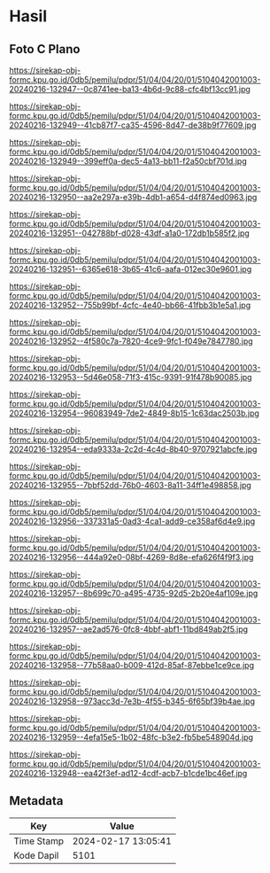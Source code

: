 # Hasil

## Foto C Plano

https://sirekap-obj-formc.kpu.go.id/0db5/pemilu/pdpr/51/04/04/20/01/5104042001003-20240216-132947--0c8741ee-ba13-4b6d-9c88-cfc4bf13cc91.jpg

https://sirekap-obj-formc.kpu.go.id/0db5/pemilu/pdpr/51/04/04/20/01/5104042001003-20240216-132949--41cb87f7-ca35-4596-8d47-de38b9f77609.jpg

https://sirekap-obj-formc.kpu.go.id/0db5/pemilu/pdpr/51/04/04/20/01/5104042001003-20240216-132949--399eff0a-dec5-4a13-bb11-f2a50cbf701d.jpg

https://sirekap-obj-formc.kpu.go.id/0db5/pemilu/pdpr/51/04/04/20/01/5104042001003-20240216-132950--aa2e297a-e39b-4db1-a654-d4f874ed0963.jpg

https://sirekap-obj-formc.kpu.go.id/0db5/pemilu/pdpr/51/04/04/20/01/5104042001003-20240216-132951--042788bf-d028-43df-a1a0-172db1b585f2.jpg

https://sirekap-obj-formc.kpu.go.id/0db5/pemilu/pdpr/51/04/04/20/01/5104042001003-20240216-132951--6365e618-3b65-41c6-aafa-012ec30e9601.jpg

https://sirekap-obj-formc.kpu.go.id/0db5/pemilu/pdpr/51/04/04/20/01/5104042001003-20240216-132952--755b99bf-4cfc-4e40-bb66-41fbb3b1e5a1.jpg

https://sirekap-obj-formc.kpu.go.id/0db5/pemilu/pdpr/51/04/04/20/01/5104042001003-20240216-132952--4f580c7a-7820-4ce9-9fc1-f049e7847780.jpg

https://sirekap-obj-formc.kpu.go.id/0db5/pemilu/pdpr/51/04/04/20/01/5104042001003-20240216-132953--5d46e058-71f3-415c-9391-91f478b90085.jpg

https://sirekap-obj-formc.kpu.go.id/0db5/pemilu/pdpr/51/04/04/20/01/5104042001003-20240216-132954--96083949-7de2-4849-8b15-1c63dac2503b.jpg

https://sirekap-obj-formc.kpu.go.id/0db5/pemilu/pdpr/51/04/04/20/01/5104042001003-20240216-132954--eda9333a-2c2d-4c4d-8b40-9707921abcfe.jpg

https://sirekap-obj-formc.kpu.go.id/0db5/pemilu/pdpr/51/04/04/20/01/5104042001003-20240216-132955--7bbf52dd-76b0-4603-8a11-34ff1e498858.jpg

https://sirekap-obj-formc.kpu.go.id/0db5/pemilu/pdpr/51/04/04/20/01/5104042001003-20240216-132956--337331a5-0ad3-4ca1-add9-ce358af6d4e9.jpg

https://sirekap-obj-formc.kpu.go.id/0db5/pemilu/pdpr/51/04/04/20/01/5104042001003-20240216-132956--444a92e0-08bf-4269-8d8e-efa626f4f9f3.jpg

https://sirekap-obj-formc.kpu.go.id/0db5/pemilu/pdpr/51/04/04/20/01/5104042001003-20240216-132957--8b699c70-a495-4735-92d5-2b20e4af109e.jpg

https://sirekap-obj-formc.kpu.go.id/0db5/pemilu/pdpr/51/04/04/20/01/5104042001003-20240216-132957--ae2ad576-0fc8-4bbf-abf1-11bd849ab2f5.jpg

https://sirekap-obj-formc.kpu.go.id/0db5/pemilu/pdpr/51/04/04/20/01/5104042001003-20240216-132958--77b58aa0-b009-412d-85af-87ebbe1ce9ce.jpg

https://sirekap-obj-formc.kpu.go.id/0db5/pemilu/pdpr/51/04/04/20/01/5104042001003-20240216-132958--973acc3d-7e3b-4f55-b345-6f65bf39b4ae.jpg

https://sirekap-obj-formc.kpu.go.id/0db5/pemilu/pdpr/51/04/04/20/01/5104042001003-20240216-132959--4efa15e5-1b02-48fc-b3e2-fb5be548904d.jpg

https://sirekap-obj-formc.kpu.go.id/0db5/pemilu/pdpr/51/04/04/20/01/5104042001003-20240216-132948--ea42f3ef-ad12-4cdf-acb7-b1cde1bc46ef.jpg


## Metadata

| Key        | Value               |
| ---------- | ------------------- |
| Time Stamp | 2024-02-17 13:05:41 |
| Kode Dapil | 5101                |



